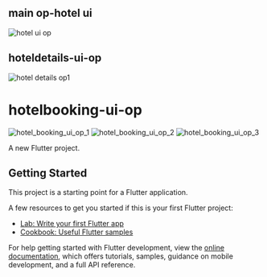 ## main op-hotel ui
![hotel ui op](https://user-images.githubusercontent.com/113667646/203596140-9d110f0c-6f6b-4f9a-934d-fe4ff9b7e669.png)
## hoteldetails-ui-op
![hotel details op1](https://user-images.githubusercontent.com/113667646/204014590-8b1c3e99-e065-4506-b6e7-101ebd255ee0.png)
# hotelbooking-ui-op
![hotel_booking_ui_op_1](https://user-images.githubusercontent.com/113667646/204452281-e2df3071-f6e4-41d2-bd70-f1e3dec61991.png)
![hotel_booking_ui_op_2](https://user-images.githubusercontent.com/113667646/204452457-a9ea276f-e863-401c-b353-4a6ad004a7c7.png)
![hotel_booking_ui_op_3](https://user-images.githubusercontent.com/113667646/204452587-8bc9c183-e4f5-4eb4-9978-4852840eec2a.png)

A new Flutter project.

## Getting Started

This project is a starting point for a Flutter application.

A few resources to get you started if this is your first Flutter project:

- [Lab: Write your first Flutter app](https://docs.flutter.dev/get-started/codelab)
- [Cookbook: Useful Flutter samples](https://docs.flutter.dev/cookbook)

For help getting started with Flutter development, view the
[online documentation](https://docs.flutter.dev/), which offers tutorials,
samples, guidance on mobile development, and a full API reference.
